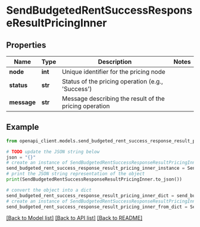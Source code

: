 # SendBudgetedRentSuccessResponseResultPricingInner


## Properties

Name | Type | Description | Notes
------------ | ------------- | ------------- | -------------
**node** | **int** | Unique identifier for the pricing node | 
**status** | **str** | Status of the pricing operation (e.g., &#39;Success&#39;) | 
**message** | **str** | Message describing the result of the pricing operation | 

## Example

```python
from openapi_client.models.send_budgeted_rent_success_response_result_pricing_inner import SendBudgetedRentSuccessResponseResultPricingInner

# TODO update the JSON string below
json = "{}"
# create an instance of SendBudgetedRentSuccessResponseResultPricingInner from a JSON string
send_budgeted_rent_success_response_result_pricing_inner_instance = SendBudgetedRentSuccessResponseResultPricingInner.from_json(json)
# print the JSON string representation of the object
print(SendBudgetedRentSuccessResponseResultPricingInner.to_json())

# convert the object into a dict
send_budgeted_rent_success_response_result_pricing_inner_dict = send_budgeted_rent_success_response_result_pricing_inner_instance.to_dict()
# create an instance of SendBudgetedRentSuccessResponseResultPricingInner from a dict
send_budgeted_rent_success_response_result_pricing_inner_from_dict = SendBudgetedRentSuccessResponseResultPricingInner.from_dict(send_budgeted_rent_success_response_result_pricing_inner_dict)
```
[[Back to Model list]](../README.md#documentation-for-models) [[Back to API list]](../README.md#documentation-for-api-endpoints) [[Back to README]](../README.md)


